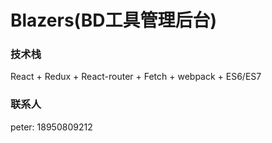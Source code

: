 # Blazers(BD工具管理后台)

### 技术栈

React + Redux + React-router + Fetch + webpack + ES6/ES7

### 联系人

peter: 18950809212